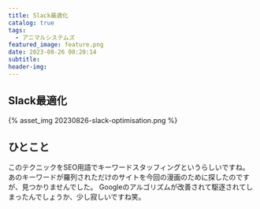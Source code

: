 ```yaml
---
title: Slack最適化
catalog: true
tags:
  - アニマルシステムズ
featured_image: feature.png
date: 2023-08-26 08:20:14
subtitle:
header-img:
---
```



## Slack最適化

{% asset_img 20230826-slack-optimisation.png %}


## ひとこと
このテクニックをSEO用語でキーワードスタッフィングというらしいですね。
あのキーワードが羅列されただけのサイトを今回の漫画のために探したのですが、見つかりませんでした。
Googleのアルゴリズムが改善されて駆逐されてしまったんでしょうか、少し寂しいですね笑。
